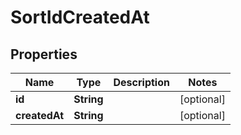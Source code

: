 
# SortIdCreatedAt

## Properties
Name | Type | Description | Notes
------------ | ------------- | ------------- | -------------
**id** | **String** |  |  [optional]
**createdAt** | **String** |  |  [optional]



